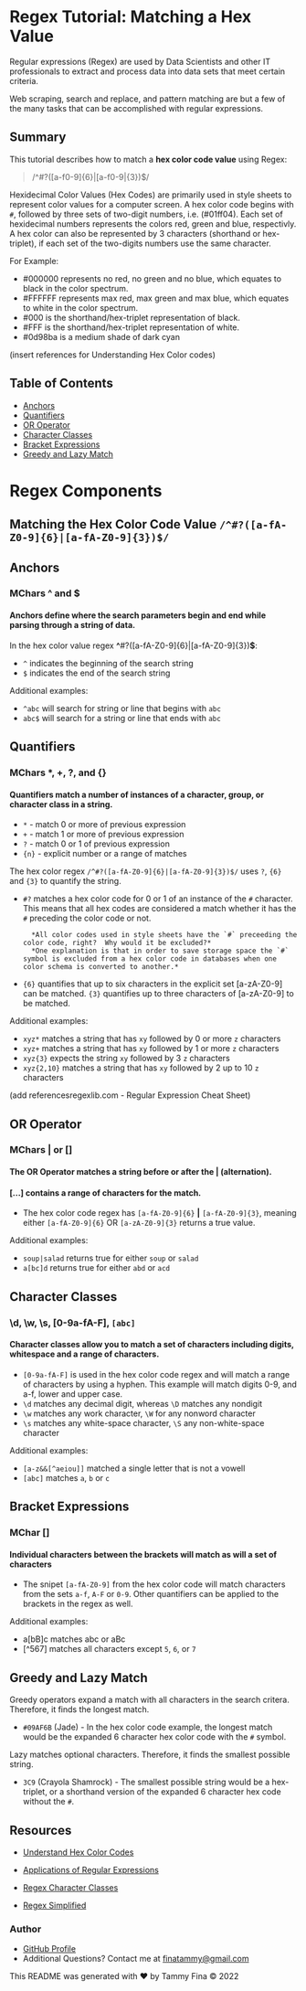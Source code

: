 # <b>Regex Tutorial:  Matching a Hex Value</b>

Regular expressions (Regex) are used by Data Scientists and other IT professionals to extract and process data into data sets that meet certain criteria.

Web scraping, search and replace, and pattern matching are but a few of the many tasks that can be accomplished with regular expressions.

## <b>Summary</b>

This tutorial describes how to match a <b>hex color code value</b> using Regex:

> /^#?([a-f0-9]{6}|[a-f0-9|{3})$/

Hexidecimal Color Values (Hex Codes) are primarily used in style sheets to represent color values for a computer screen.  A hex color code begins with `#`, followed by three sets of two-digit numbers, i.e. (#01ff04). Each set of hexidecimal numbers represents the colors red, green and blue, respectivly.  A hex color can also be represented by 3 characters (shorthand or hex-triplet), if each set of the two-digits numbers use the same character.

For Example:
* #000000 represents no red, no green and no blue, which equates to black in the color spectrum.
* #FFFFFF represents max red, max green and max blue, which equates to white in the color spectrum.
* #000 is the shorthand/hex-triplet representation of black.
* #FFF is the shorthand/hex-triplet representation of white.
* #0d98ba is a medium shade of dark cyan

(insert references for Understanding Hex Color codes)


## Table of Contents

- [Anchors](#anchors)
- [Quantifiers](#quantifiers)
- [OR Operator](#or-operator)
- [Character Classes](#character-classes)
- [Bracket Expressions](#bracket-expressions)
- [Greedy and Lazy Match](#greedy-and-lazy-match)

# Regex Components

## Matching the Hex Color Code Value `/^#?([a-fA-Z0-9]{6}|[a-fA-Z0-9]{3})$/`

## Anchors 
### MChars ^ and $

#### Anchors define where the search parameters begin and end while parsing through a string of data.

In the hex color value regex **^**#?([a-fA-Z0-9]{6}|[a-fA-Z0-9]{3})**$**:

- `^` indicates the beginning of the search string
- `$` indicates the end of the search string

Additional examples:
- `^abc` will search for string or line that begins with `abc`
- `abc$` will search for a string or line that ends with `abc`


## Quantifiers
### MChars  *, +, ?, and {}

#### Quantifiers match a number of instances of a character, group, or character class in a string.

- `*` - match 0 or more of previous expression
- `+` - match 1 or more of previous expression
- `?` - match 0 or 1 of previous expression
- `{n}` - explicit number or a range of matches

The hex color regex `/^#?([a-fA-Z0-9]{6}|[a-fA-Z0-9]{3})$/` uses  `?`, `{6}` and `{3}` to quantify the string.

- `#?` matches a hex color code for 0 or 1 of an instance of the `#` character.  This means that all hex codes are considered a match whether it has the `#` preceding the color code or not.

        *All color codes used in style sheets have the `#` preceeding the color code, right?  Why would it be excluded?*  
        *One explanation is that in order to save storage space the `#` symbol is excluded from a hex color code in databases when one color schema is converted to another.*

- `{6}` quantifies that up to six characters in the explicit set [a-zA-Z0-9] can be matched.  `{3}` quantifies up to three characters of [a-zA-Z0-9] to be matched.

Additional examples:
- `xyz*` matches a string that has `xy` followed by 0 or more `z` characters
- `xyz+` matches a string that has `xy` followed by 1 or more `z` characters
- `xyz{3}` expects the string  `xy` followed by 3 `z` characters
- `xyz{2,10}` matches a string that has `xy` followed by 2 up to 10 `z` characters

(add referencesregexlib.com  - Regular Expression Cheat Sheet)


## OR Operator
### MChars | or []

#### The OR Operator matches a string before or after the | (alternation).  
#### [...] contains a range of characters for the match.

- The hex color code regex has `[a-fA-Z0-9]{6}` **|** `[a-fA-Z0-9]{3}`, meaning either `[a-fA-Z0-9]{6}` OR `[a-zA-Z0-9]{3}` returns a true value.

Additional examples:
- `soup|salad` returns true for either `soup` or `salad`
- `a[bc]d` returns true for either `abd` or `acd`


## Character Classes
### \d, \w, \s, [0-9a-fA-F], `[abc]` 

#### Character classes allow you to match a set of characters including digits, whitespace and a range of characters.

- `[0-9a-fA-F]` is used in the hex color code regex and will match a range of characters by using a hyphen.  This example will match digits 0-9, and a-f, lower and upper case.
- `\d` matches any decimal digit, whereas `\D` matches any nondigit
- `\w` matches any work character, `\W` for any nonword character
- `\s` matches any white-space character, `\S` any non-white-space character

Additional examples:
- `[a-z&&[^aeiou]]` matched a single letter that is not a vowell
- `[abc]` matches `a`, `b` or `c`


## Bracket Expressions
### MChar []

#### Individual characters between the brackets will match as will a set of characters

- The snipet `[a-fA-Z0-9]` from the hex color code will match characters from the sets `a-f`, `A-F` or `0-9`.  Other quantifiers can be applied to the brackets in the regex as well.

Additional examples:
- a[bB]c matches abc or aBc
- [^567] matches all characters except `5`, `6`, or `7`


## Greedy and Lazy Match

 Greedy operators expand a match with all characters in the search critera.  Therefore, it finds the longest match. 

 - `#09AF6B` (Jade) -  In the hex color code example, the longest match would be the expanded 6 character hex color code with the `#` symbol.

 Lazy matches optional characters.  Therefore, it finds the smallest possible string.

 - `3C9` (Crayola Shamrock) - The smallest possible string would be a hex-triplet, or a shorthand version of the expanded 6 character hex code without the `#`.


## Resources

* [Understand Hex Color Codes](https://www.codeconquest.com/hex-color-codes/)

* [Applications of Regular Expressions](https://www.analyticsvidhya.com/blog/2020/01/4-applications-of-regular-expressions-that-every-data-scientist-should-know-with-python-code/)

* [Regex Character Classes](https://www.regular-expressions.info/refcharclass.html)

* [Regex Simplified](https://ionlake.zendesk.com/hc/en-us/articles/360031442771-Regex-Simplified-by-Jonny-Fox)


### Author
  
- [GitHub Profile](https://github.com/trfina)
- Additional Questions?  Contact me at finatammy@gmail.com

This README was generated with ❤️ by Tammy Fina © 2022
